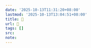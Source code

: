 ```yaml
---
date: '2025-10-13T11:31:20+08:00'
lastmod: '2025-10-13T13:04:51+08:00'
title: 󰩄
url: 󰩄
tags: []
src:
note:
---
```

